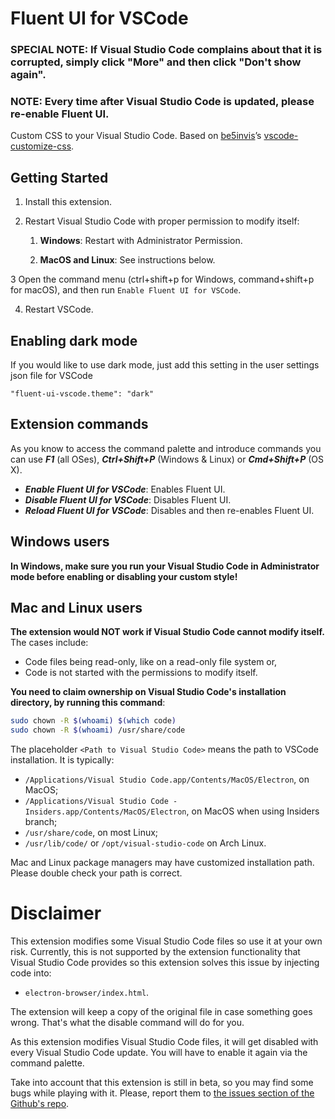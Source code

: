 # Fluent UI for VSCode

### SPECIAL NOTE: If Visual Studio Code complains about that it is corrupted, simply click "More" and then click "Don't show again".
### NOTE: Every time after Visual Studio Code is updated, please re-enable Fluent UI.

Custom CSS to your Visual Studio Code. Based on [be5invis](https://github.com/be5invis)’s [vscode-customize-css](https://github.com/be5invis/vscode-custom-css).

## Getting Started

1. Install this extension.

2. Restart Visual Studio Code with proper permission to modify itself:

   1. **Windows**: Restart with Administrator Permission.

   2. **MacOS and Linux**: See instructions below.

3 Open the command menu (ctrl+shift+p for Windows, command+shift+p for macOS), and then run `Enable Fluent UI for VSCode`.

4. Restart VSCode.


## Enabling dark mode

If you would like to use dark mode, just add this setting in the user settings json file for VSCode

```
"fluent-ui-vscode.theme": "dark"
```

## Extension commands

As you know to access the command palette and introduce commands you can use ***F1*** (all OSes), ***Ctrl+Shift+P*** (Windows & Linux) or ***Cmd+Shift+P*** (OS X).

- ***Enable Fluent UI for VSCode***: Enables Fluent UI.
- ***Disable Fluent UI for VSCode***: Disables Fluent UI.
- ***Reload Fluent UI for VSCode***: Disables and then re-enables Fluent UI.

## Windows users

**In Windows, make sure you run your Visual Studio Code in Administrator mode before enabling or disabling your custom style!**

## Mac and Linux users
**The extension would NOT work if Visual Studio Code cannot modify itself.** The cases include:

- Code files being read-only, like on a read-only file system or,
- Code is not started with the permissions to modify itself.

**You need to claim ownership on Visual Studio Code's installation directory, by running this command**:

```sh
sudo chown -R $(whoami) $(which code)
sudo chown -R $(whoami) /usr/share/code
```

The placeholder `<Path to Visual Studio Code>` means the path to VSCode installation. It is typically:

- `/Applications/Visual Studio Code.app/Contents/MacOS/Electron`, on MacOS;
- `/Applications/Visual Studio Code - Insiders.app/Contents/MacOS/Electron`, on MacOS when using Insiders branch;
- `/usr/share/code`, on most Linux;
- `/usr/lib/code/` or `/opt/visual-studio-code` on Arch Linux.

Mac and Linux package managers may have customized installation path. Please double check your path is correct.

# Disclaimer

This extension modifies some Visual Studio Code files so use it at your own risk.
Currently, this is not supported by the extension functionality that Visual Studio Code provides so this extension solves this issue by injecting code into:

- `electron-browser/index.html`.

The extension will keep a copy of the original file in case something goes wrong. That's what the disable command will do for you.

As this extension modifies Visual Studio Code files, it will get disabled with every Visual Studio Code update. You will have to enable it again via the command palette.

Take into account that this extension is still in beta, so you may find some bugs while playing with it. Please, report them to [the issues section of the Github's repo](https://github.com/notAperson535/fluent-ui-vscode/issues).
